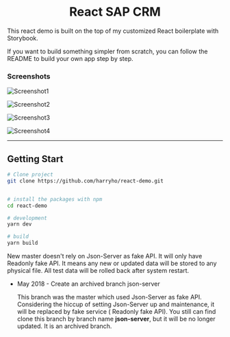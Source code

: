 <h1 align="center">
  React SAP CRM
</h1>

This react demo is built on the top of my customized React boilerplate with Storybook. 

If you want to build something simpler from scratch, you can follow the README to build your own app step by step.




### Screenshots

![Screenshot1](screenshots/react-demo-v6-screen1.png)

![Screenshot2](screenshots/react-demo-v6-screen2.png)

![Screenshot3](screenshots/react-demo-v6-screen3.png)

![Screenshot4](screenshots/react-demo-v6-screen4.png)

<!-- ![Screenshot4](screenshots/screenshot-4.jpg) -->

----


## Getting Start

```bash
# Clone project
git clone https://github.com/harryho/react-demo.git


# install the packages with npm
cd react-demo

# development
yarn dev

# build
yarn build

```




  New master doesn't rely on Json-Server as fake API. It will only have Readonly fake API. It means any new or updated data will be stored to any physical file. All test data will be rolled back after system restart.

- May 2018 -  Create an archived branch json-server

  This branch was the master which used Json-Server as fake API. Considering the hiccup of setting Json-Server up and maintenance, it will be replaced by fake service ( Readonly fake API). You still can find clone this branch by branch name **json-server**, but it will be no longer updated. It is an archived branch.
